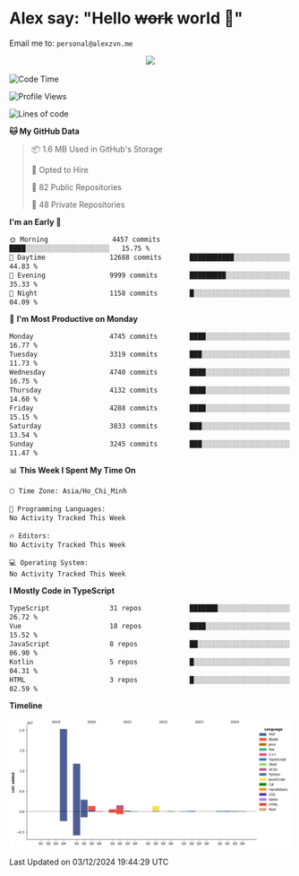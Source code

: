 # Alex say: "Hello ~~work~~ world 🐾"
Email me to: `personal@alexzvn.me`


<p align=center>
  <a href="https://skillicons.dev">
    <img src="https://skillicons.dev/icons?i=ts,js,php,nodejs,bun,vue,nuxt,react,svelte,tauri,laravel,rust,mongodb,docker,electron,redis,rabbitmq,tailwind,git,cloudflare,elysia,mysql,nginx,rollupjs,sentry,ubuntu,yarn,html,css,vite" />
  </a>
</p>

<!--START_SECTION:waka-->
![Code Time](http://img.shields.io/badge/Code%20Time-1%2C066%20hrs%2055%20mins-blue)

![Profile Views](http://img.shields.io/badge/Profile%20Views-0-blue)

![Lines of code](https://img.shields.io/badge/From%20Hello%20World%20I%27ve%20Written-40.7%20million%20lines%20of%20code-blue)

**🐱 My GitHub Data** 

> 📦 1.6 MB Used in GitHub's Storage 
 > 
> 💼 Opted to Hire
 > 
> 📜 82 Public Repositories 
 > 
> 🔑 48 Private Repositories 
 > 
**I'm an Early 🐤** 

```text
🌞 Morning                4457 commits        ████░░░░░░░░░░░░░░░░░░░░░   15.75 % 
🌆 Daytime                12688 commits       ███████████░░░░░░░░░░░░░░   44.83 % 
🌃 Evening                9999 commits        █████████░░░░░░░░░░░░░░░░   35.33 % 
🌙 Night                  1158 commits        █░░░░░░░░░░░░░░░░░░░░░░░░   04.09 % 
```
📅 **I'm Most Productive on Monday** 

```text
Monday                   4745 commits        ████░░░░░░░░░░░░░░░░░░░░░   16.77 % 
Tuesday                  3319 commits        ███░░░░░░░░░░░░░░░░░░░░░░   11.73 % 
Wednesday                4740 commits        ████░░░░░░░░░░░░░░░░░░░░░   16.75 % 
Thursday                 4132 commits        ████░░░░░░░░░░░░░░░░░░░░░   14.60 % 
Friday                   4288 commits        ████░░░░░░░░░░░░░░░░░░░░░   15.15 % 
Saturday                 3833 commits        ███░░░░░░░░░░░░░░░░░░░░░░   13.54 % 
Sunday                   3245 commits        ███░░░░░░░░░░░░░░░░░░░░░░   11.47 % 
```


📊 **This Week I Spent My Time On** 

```text
🕑︎ Time Zone: Asia/Ho_Chi_Minh

💬 Programming Languages: 
No Activity Tracked This Week

🔥 Editors: 
No Activity Tracked This Week

💻 Operating System: 
No Activity Tracked This Week
```

**I Mostly Code in TypeScript** 

```text
TypeScript               31 repos            ███████░░░░░░░░░░░░░░░░░░   26.72 % 
Vue                      18 repos            ████░░░░░░░░░░░░░░░░░░░░░   15.52 % 
JavaScript               8 repos             ██░░░░░░░░░░░░░░░░░░░░░░░   06.90 % 
Kotlin                   5 repos             █░░░░░░░░░░░░░░░░░░░░░░░░   04.31 % 
HTML                     3 repos             █░░░░░░░░░░░░░░░░░░░░░░░░   02.59 % 
```



**Timeline**

![Lines of Code chart](https://raw.githubusercontent.com/alexzvn/alexzvn/main/assets/bar_graph.png)


 Last Updated on 03/12/2024 19:44:29 UTC
<!--END_SECTION:waka-->
